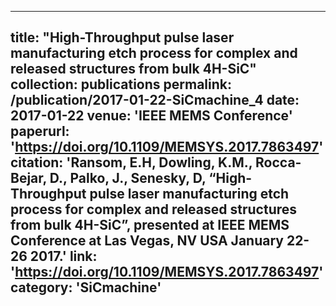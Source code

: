 ---
title: "High-Throughput pulse laser manufacturing etch process for complex and released structures from bulk 4H-SiC"
collection: publications
permalink: /publication/2017-01-22-SiCmachine_4
date: 2017-01-22
venue: 'IEEE MEMS Conference'
paperurl: 'https://doi.org/10.1109/MEMSYS.2017.7863497'
citation: 'Ransom, E.H, Dowling, K.M., Rocca-Bejar, D., Palko, J., Senesky, D, “High-Throughput pulse laser manufacturing etch process for complex and released structures from bulk 4H-SiC”, presented at IEEE MEMS Conference at Las Vegas, NV USA January 22-26 2017.'
link: 'https://doi.org/10.1109/MEMSYS.2017.7863497'
category: 'SiCmachine'
----